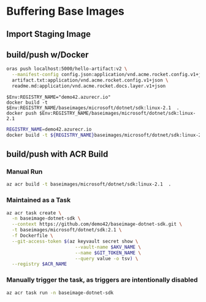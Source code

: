 # Buffering Base Images

## Import Staging Image


## build/push w/Docker
```sh
oras push localhost:5000/hello-artifact:v2 \
  --manifest-config config.json:application/vnd.acme.rocket.config.v1+json \
  artifact.txt:application/vnd.acme.rocket.config.v1+json \
  readme.md:application/vnd.acme.rocket.docs.layer.v1+json
  ```
```powsershell
$Env:REGISTRY_NAME="demo42.azurecr.io"
docker build -t $Env:REGISTRY_NAME/baseimages/microsoft/dotnet/sdk:linux-2.1  .
docker push $Env:REGISTRY_NAME/baseimages/microsoft/dotnet/sdk:linux-2.1
```
```sh
REGISTRY_NAME=demo42.azurecr.io
docker build -t ${REGISTRY_NAME}baseimages/microsoft/dotnet/sdk:linux-2.1  .
```

## build/push with ACR Build

### Manual Run
```sh
az acr build -t baseimages/microsoft/dotnet/sdk:linux-2.1  .
```

### Maintained as a Task

```sh
az acr task create \
  -n baseimage-dotnet-sdk \
  --context https://github.com/demo42/baseimage-dotnet-sdk.git \
  -t baseimages/microsoft/dotnet/sdk:2.1 \
  -f Dockerfile \
  --git-access-token $(az keyvault secret show \
                         --vault-name $AKV_NAME \
                         --name $GIT_TOKEN_NAME \
                         --query value -o tsv) \
  --registry $ACR_NAME 
```

### Manually trigger the task, as triggers are intentionally disabled

```sh
az acr task run -n baseimage-dotnet-sdk
```

